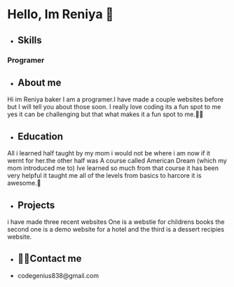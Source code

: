 <h1>Hello, Im Reniya 👋</h1>

- <h2>Skills</h2>
<h3>Programer</h3>

- <h2>About me</h2>
<p>Hi im Reniya baker 
I am a programer.I have made a couple websites before but I 
will tell you about those soon. I really love coding its a fun spot 
to me yes it can be challenging but that what makes it a fun spot to me.💪🏾</p>

- <h2>Education</h2>
<p>All i learned  half taught by my mom i would not be where i am
   now if it wernt for her.the other half was A course called American Dream 
  (which my mom introduced me to) Ive learned so much from that course it has been 
 very helpful it taught me all of the levels from basics to harcore it is awesome.🍎</p>

- <h2>Projects</h2>
<p>i have made three recent websites One is a webstie for childrens books 
   the second one is a demo website for a hotel and the third is a dessert recipies website.

  - <h2>🤳🏾Contact me</h2>

 -  <p>codegenius838@gmail.com</p>
 

 



<!--
**Bakerreniya/Bakerreniya** is a ✨ _special_ ✨ repository because its `README.md` (this file) appears on your GitHub profile.

Here are some ideas to get you started:

- 🔭 I’m currently working on ...
- 🌱 I’m currently learning ...
- 👯 I’m looking to collaborate on ...
- 🤔 I’m looking for help with ...
- 💬 Ask me about ...
- 📫 How to reach me: ...
- 😄 Pronouns: ...
- ⚡ Fun fact: ...
-->
